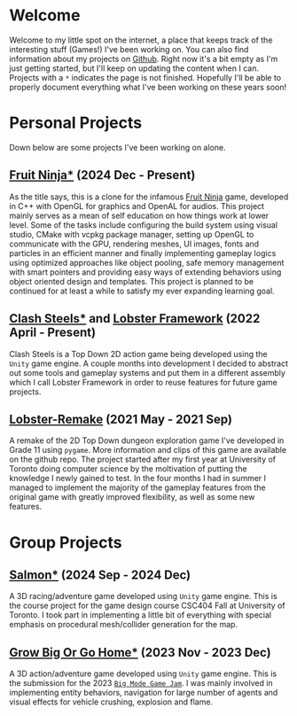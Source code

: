 # Welcome
Welcome to my little spot on the internet, a place that keeps track of the interesting stuff (Games!) I've been working on. You can also find information about my projects on [Github](https://github.com/DiceSpinner). Right now it's a bit empty as I'm just getting started, but I'll keep on updating the content when I can. Projects with a `*` indicates the page is not finished. Hopefully I'll be able to properly document everything what I've been working on these years soon!

# Personal Projects
Down below are some projects I've been working on alone. 
## [Fruit Ninja*](FruitNinja.md) (2024 Dec - Present)
As the title says, this is a clone for the infamous [Fruit Ninja](https://en.wikipedia.org/wiki/Fruit_Ninja) game, developed in C++ with OpenGL for graphics and OpenAL for audios. This project mainly serves as a mean of self education on how things work at lower level. Some of the tasks include configuring the build system using visual studio, CMake with vcpkg package manager, setting up OpenGL to communicate with the GPU, rendering meshes, UI images, fonts and particles in an efficient manner and finally implementing gameplay logics using optimized approaches like object pooling, safe memory management with smart pointers and providing easy ways of extending behaviors using object oriented design and templates. This project is planned to be continued for at least a while to satisfy my ever expanding learning goal.


## [Clash Steels*](ClashSteels.md) and [Lobster Framework](https://dicespinner.github.io/LobsterFramework/) (2022 April - Present)

Clash Steels is a Top Down 2D action game being developed using the `Unity` game engine. A couple months into development I decided to abstract out some tools and gameplay systems and put them in a different assembly which I call Lobster Framework in order to reuse features for future game projects.

## [Lobster-Remake](LobsterRemake.md) (2021 May - 2021 Sep)
A remake of the 2D Top Down dungeon exploration game I've developed in Grade 11 using `pygame`. More information and clips of this game are available on the github repo. The project started after my first year at University of Toronto doing computer science by the moltivation of putting the knowledge I newly gained to test. In the four months I had in summer I managed to implement the majority of the gameplay features from the original game with greatly improved flexibility, as well as some new features. 

# Group Projects
## [Salmon*](Salmon.md) (2024 Sep - 2024 Dec)

A 3D racing/adventure game developed using `Unity` game engine. This is the course project for the game design course CSC404 Fall at University of Toronto. I took part in implementing a little bit of everything with special emphasis on procedural mesh/collider generation for the map.

## [Grow Big Or Go Home*](https://leyza.itch.io/grow-big-or-go-home) (2023 Nov - 2023 Dec)

A 3D action/adventure game developed using `Unity` game engine. This is the submission for the 2023 [`Big Mode Game Jam`](https://itch.io/jam/bigmode-2023). I was mainly involved in implementing entity behaviors, navigation for large number of agents and visual effects for vehicle crushing, explosion and flame.